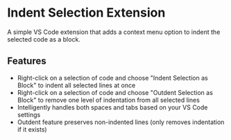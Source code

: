 # Indent Selection Extension

A simple VS Code extension that adds a context menu option to indent the selected code as a block.

## Features

- Right-click on a selection of code and choose "Indent Selection as Block" to indent all selected lines at once
- Right-click on a selection of code and choose "Outdent Selection as Block" to remove one level of indentation from all selected lines
- Intelligently handles both spaces and tabs based on your VS Code settings
- Outdent feature preserves non-indented lines (only removes indentation if it exists)
